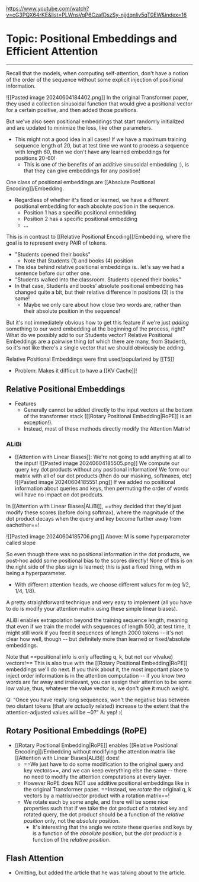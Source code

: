 https://www.youtube.com/watch?v=cG3PQX64rKE&list=PLWnsVgP6CzafDszSy-njjdqnliv5qT0EW&index=16

# Topic: Positional Embeddings and Efficient Attention

----

Recall that the models, when computing self-attention, don't have a notion of the order of the sequence without some explicit injection of positional information.

![[Pasted image 20240604184402.png]]
In the original Transformer paper, they used a collection sinusoidal function that would give a positional vector for a certain positive, and then added those positions.

But we've also seen positional embeddings that start randomly initialized and are updated to minimize the loss, like other parameters. 
- This might not a good idea in all cases! If we have a maximum training sequence length of 20, but at test time we want to process a sequence with length 60, then we don't have any learned embeddings for positions 20-60!
	- This is one of the benefits of an additive sinusoidal embedding :), is that they can give embeddings for any position!

One class of positional embeddings are [[Absolute Positional Encoding]]/Embedding.
- Regardless of whether it's fixed or learned, we have a different positional embedding for each absolute position in the sequence.
	- Position 1 has a specific positional embedding
	- Position 2 has a specific positional embedding
	- ...


This is in contrast to [[Relative Positional Encoding]]/Embedding, where the goal is to represent every PAIR of tokens.
- "Students opened their books"
	- Note that Students (1) and books (4) position
- The idea behind relative positional embeddings is.. let's say we had a sentence before our other one.
- "Students walked into the classroom. Students opened their books."
- In that case, Students and books' absolute positional embedding has changed quite a bit, but their relative difference in positions (3) is the same!
	- Maybe we only care about how close two words are, rather than their absolute position in the sequence!

But it's not immediately obvious how to get this feature if we're just *adding* something to our word embedding at the beginning of the process, right? What do we possibly add to our Students vector? Relative Positional Embeddings are a pairwise thing (of which there are many, from Student), so it's not like there's a single vector that we should obviously be adding.

Relative Positional Embeddings were first used/popularized by [[T5]]
- Problem: Makes it difficult to have a [[KV Cache]]!

## Relative Positional Embeddings
- Features
	- Generally cannot be added directly to the input vectors at the bottom of the transformer stack ([[Rotary Positional Embedding|RoPE]] is an exception!). 
	- Instead, most of these methods directly modify the Attention Matrix!

###  ALiBi
- [[Attention with Linear Biases]]: We're not going to add anything at all to the input!
![[Pasted image 20240604185505.png]]
We compute our query key dot products without any positional information!
We form our matrix with all of our dot products (then do our masking, softmaxes, etc)
![[Pasted image 20240604185551.png]]
If we added no positional information about queries and keys, then permuting the order of words will have no impact on dot prodcuts.

In [[Attention with Linear Biases|ALiBi]], ==they decided that they'd just modify these scores (before doing softmax), where the magnitude of the dot product decays when the query and key become further away from eachother==!

![[Pasted image 20240604185706.png]]
Above: M is some hyperparameter called slope

So even though there was no positional information in the dot products, we post-hoc addd some positional bias to the scores directly!
None of this is on the right side of the plus sign is learned; this is just a fixed thing, with m being a hyperparameter.
- With different attention heads, we choose different values for m (eg 1/2, 1/4, 1/8).

A pretty straightforward technique and very easy to implement (all you have to do is modify your attention matrix using these simple linear biases).

ALiBi enables extrapolation beyond the training sequence length, meaning that even if we train the model with sequences of length 500, at test time, it might still work if you feed it sequences of length 2000 tokens -- it's not clear how well, though -- but definitely more than learned or fixed/absolute embeddings.

Note that ==positional info is only affecting  q, k, but not our v(value) vectors!== 
This is also true with the [[Rotary Positional Embedding|RoPE]] embeddings we'll do next. If you think about it, the most important place to inject order information is in the attention computation -- if you know two words are far away and irrelevant, you can assign their attention to be some low value, thus, whatever the value vector is, we don't give it much weight.

Q: "Once you have really long sequences, won't the negative bias between two distant tokens (that are *actually* related) increase to the extent that the attention-adjusted values will be ~0?"
A: yep! :(


## Rotary Positional Embeddings (RoPE)
- [[Rotary Positional Embedding|RoPE]] enables [[Relative Positional Encoding]]/Embedding without modifying the attention matrix like [[Attention with Linear Biases|ALiBi]] does!
	- ==We just have to do some modification to the original query and key vectors==, and we can keep everything else the same -- there no need to modify the attention computations at every layer.
	- However RoPE does NOT use additive positional embeddings like in the original Transformer paper. ==Instead, we *rotate* the original q, k vectors by a matrix/vector product with a rotation matrix==!
	- We rotate each by some angle, and there will be some nice properties such that if we take the dot product of a rotated key and rotated query, the dot product should be a function of the *relative position* only,  not the *absolute* position.
		- It's interesting that the angle we rotate these queries and keys by is a function of the *absolute* position, but the *dot product* is a function of the *relative position*. 


## Flash Attention
- Omitting, but added the article that he was talking about to the article.